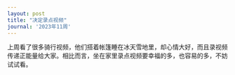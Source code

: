 ```yaml
---
layout: post
title: "决定录点视频"
journal: '2023年11周'
---
```


上周看了很多骑行视频，他们搭着帐篷睡在冰天雪地里，却心情大好，而且录视频传递正能量给大家。相比而言，坐在家里录点视频要幸福的多，也容易的多，不妨试试看。

